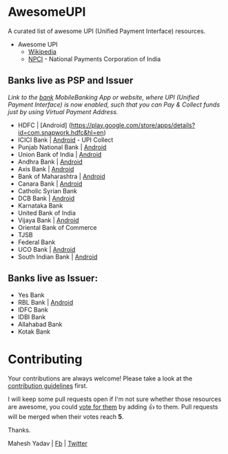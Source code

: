 # AwesomeUPI
A curated list of awesome UPI (Unified Payment Interface) resources.

- Awesome UPI
  - [Wikipedia](https://en.wikipedia.org/wiki/Unified_Payments_Interface)
  - [NPCI](http://www.npci.org.in/UPI_Background.aspx) - National Payments Corporation of India
  
## Banks live as PSP and Issuer

*Link to the [bank](http://www.npci.org.in/UPI_Livemembers.aspx)  MobileBanking App or website, where UPI (Unified Payment Interface) is now enabled, such that you can Pay & Collect funds just by using Virtual Payment Address.* 

* HDFC | [Android] (https://play.google.com/store/apps/details?id=com.snapwork.hdfc&hl=en)
* ICICI Bank | [Android](https://play.google.com/store/apps/details?id=com.icici.eazypaycollect) - UPI Collect
* Punjab National Bank | [Android](https://play.google.com/store/apps/details?id=com.fss.pnbpsp)
* Union Bank of India | [Android](https://play.google.com/store/apps/details?id=com.fss.ubipsp)
* Andhra Bank | [Android](https://play.google.com/store/apps/details?id=com.olive.andhra.upi)
* Axis Bank | [Android](https://play.google.com/store/apps/details?id=com.upi.axispay)
* Bank of Maharashtra | [Android](https://play.google.com/store/apps/details?id=com.infrasofttech.mahaupi)
* Canara Bank | [Android](https://play.google.com/store/apps/details?id=upi.npst.com.upicanara)
* Catholic Syrian Bank
* DCB Bank | [Android](https://play.google.com/store/apps/details?id=com.olive.dcb.upi)
* Karnataka Bank
* United Bank of India
* Vijaya Bank | [Android](https://play.google.com/store/apps/details?id=com.fss.vijayapsp)
* Oriental Bank of Commerce
* TJSB
* Federal Bank
* UCO Bank | [Android](https://play.google.com/store/apps/details?id=com.lcode.ucoupi)
* South Indian Bank | [Android](https://play.google.com/store/apps/details?id=com.paymate.sib)

## Banks live as Issuer:

* Yes Bank
* RBL Bank | [Android](https://play.google.com/store/apps/details?id=com.rblbank.mobank)
* IDFC Bank
* IDBI Bank
* Allahabad Bank
* Kotak Bank

# Contributing

Your contributions are always welcome! Please take a look at the [contribution guidelines](https://github.com/fostinno/AwesomeUPI/blob/master/CONTRIBUTING.md) first.

I will keep some pull requests open if I'm not sure whether those resources are awesome, you could [vote for them](https://github.com/fostinno/AwesomeUPI/pulls) by adding :+1: to them. Pull requests will be merged when their votes reach **5**.

Thanks.

Mahesh Yadav | [Fb](http://facebook.com/maheshkumaryadav)  |  [Twitter](http://twitter.com/maheshyadav)
